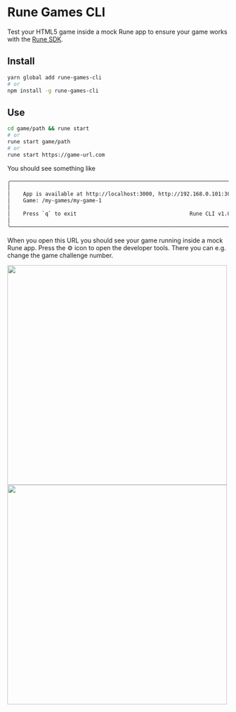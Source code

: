 # Rune Games CLI

Test your HTML5 game inside a mock Rune app to ensure your game works with the [Rune SDK](https://github.com/rune/rune-games-sdk).

## Install

```sh
yarn global add rune-games-cli
# or
npm install -g rune-games-cli
```

## Use

```sh
cd game/path && rune start
# or
rune start game/path
# or
rune start https://game-url.com
```

You should see something like

```sh
╭────────────────────────────────────────────────────────────────────────────╮
│                                                                            │
│    App is available at http://localhost:3000, http://192.168.0.101:3000    │
│    Game: /my-games/my-game-1                                               │
│                                                                            │
│    Press `q` to exit                                    Rune CLI v1.0.0    │
│                                                                            │
╰────────────────────────────────────────────────────────────────────────────╯
```

When you open this URL you should see your game running inside a mock Rune app.
Press the ⚙️ icon to open the developer tools. There you can e.g. change the game
challenge number.

<img src="https://user-images.githubusercontent.com/7106681/166223264-81029004-c985-49e6-b486-1d134686354e.png" height="500" /> <img src="https://user-images.githubusercontent.com/7106681/166223386-1d04ba1d-bde7-40c8-a94b-b4d12b13249b.png" height="500" />
